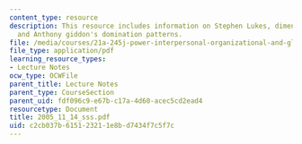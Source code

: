 ```yaml
---
content_type: resource
description: This resource includes information on Stephen Lukes, dimensions of power,
  and Anthony giddon's domination patterns.
file: /media/courses/21a-245j-power-interpersonal-organizational-and-global-dimensions-fall-2005/c2cb037b615123211e8bd7434f7c5f7c_2005_11_14_sss.pdf
file_type: application/pdf
learning_resource_types:
- Lecture Notes
ocw_type: OCWFile
parent_title: Lecture Notes
parent_type: CourseSection
parent_uid: fdf096c9-e67b-c17a-4d60-acec5cd2ead4
resourcetype: Document
title: 2005_11_14_sss.pdf
uid: c2cb037b-6151-2321-1e8b-d7434f7c5f7c
---
```

